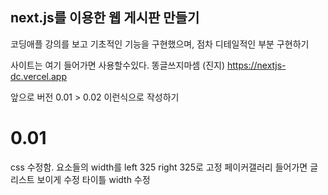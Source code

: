 ## next.js를 이용한 웹 게시판 만들기

코딩애플 강의를 보고 기초적인 기능을 구현했으며, 점차 디테일적인 부분 구현하기

사이트는 여기 들어가면 사용할수있다.
똥글쓰지마셈 (진지)
https://nextjs-dc.vercel.app

앞으로 버전 0.01 > 0.02 이런식으로 작성하기

# 0.01

css 수정함. 요소들의 width를 left 325 right 325로 고정
페이커갤러리 들어가면 글 리스트 보이게 수정
타이틀 width 수정
